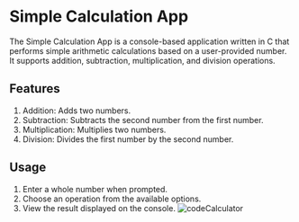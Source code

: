 # Simple Calculation App
The Simple Calculation App is a console-based application written in C that performs simple arithmetic calculations based on a user-provided number. It supports addition, subtraction, multiplication, and division operations.

## Features
1. Addition: Adds two numbers.
2. Subtraction: Subtracts the second number from the first number.
3. Multiplication: Multiplies two numbers.
4. Division: Divides the first number by the second number.

## Usage
1. Enter a whole number when prompted.
2. Choose an operation from the available options.
3. View the result displayed on the console.
![codeCalculator](https://github.com/catalinispas1/CodeCalculator/assets/129887780/b127a4cf-e650-4b13-aa75-c366566c5635)

